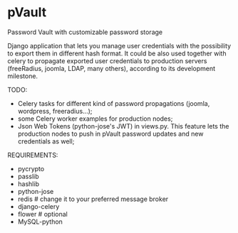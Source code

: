 # pVault
Password Vault with customizable password storage

Django application that lets you manage user credentials with the possibility to export them in different hash format.
It could be also used together with celery to propagate exported user credentials to production servers (freeRadius, joomla, LDAP, many others), according to its development milestone.

TODO:
- Celery tasks for different kind of password propagations (joomla, wordpress, freeradius...);
- some Celery worker examples for production nodes;
- Json Web Tokens (python-jose's JWT) in views.py. This feature lets the production nodes to push in pVault password updates and new credentials as well;

REQUIREMENTS:
- pycrypto
- passlib
- hashlib
- python-jose
- redis  # change it to your preferred message broker
- django-celery
- flower # optional
- MySQL-python
